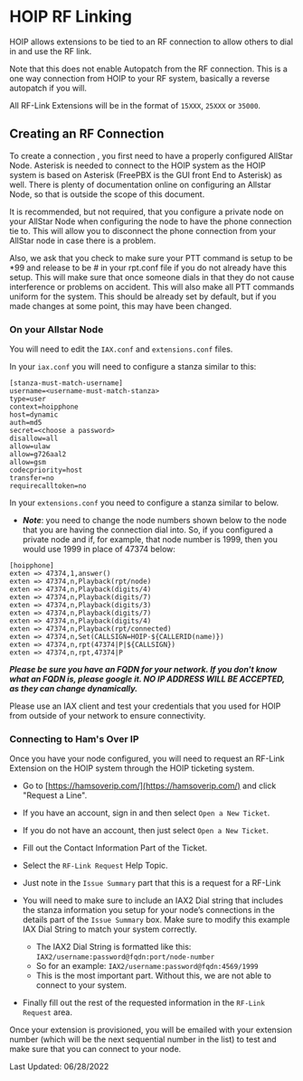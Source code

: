 # HOIP RF Linking
HOIP allows extensions to be tied to an RF connection to allow others to dial in and use the RF link.

Note that this does not enable Autopatch from the RF connection. This is a one way connection from HOIP to your RF system, basically a reverse autopatch if you will.

All RF-Link Extensions will be in the format of ```15XXX```, ```25XXX``` or ```35000```.

## Creating an RF Connection
To create a connection , you first need to have a properly configured AllStar Node. Asterisk is needed to connect to the HOIP system as the HOIP system is based on Asterisk (FreePBX is the GUI front End to Asterisk) as well. There is plenty of documentation online on configuring an Allstar Node, so that is outside the scope of this document.

It is recommended, but not required, that you configure a private node on your AllStar Node when configuring the node to have the phone connection tie to. This will allow you to disconnect the phone connection from your AllStar node in case there is a problem.

Also, we ask that you check to make sure your PTT command is setup to be *99 and release to be # in your rpt.conf file if you do not already have this setup. This will make sure that once someone dials in that they do not cause interference or problems on accident. This will also make all PTT commands uniform for the system. This should be already set by default, but if you made changes at some point, this may have been changed.

### On your Allstar Node

You will need to edit the ```IAX.conf``` and ```extensions.conf``` files.

In your ```iax.conf``` you will need to configure a stanza similar to this:

```
[stanza-must-match-username]
username=<username-must-match-stanza> 
type=user
context=hoipphone
host=dynamic
auth=md5
secret=<choose a password> 
disallow=all
allow=ulaw
allow=g726aal2
allow=gsm
codecpriority=host
transfer=no 
requirecalltoken=no
```

In your ```extensions.conf``` you need to configure a stanza similar to below. 
* ***Note***: you need to change the node numbers shown below to the node that you are having the connection dial into. So, if you configured a private node and if, for example, that node number is 1999, then you would use 1999 in place of 47374 below:

```
[hoipphone]
exten => 47374,1,answer()
exten => 47374,n,Playback(rpt/node) 
exten => 47374,n,Playback(digits/4)
exten => 47374,n,Playback(digits/7)
exten => 47374,n,Playback(digits/3)
exten => 47374,n,Playback(digits/7)
exten => 47374,n,Playback(digits/4)
exten => 47374,n,Playback(rpt/connected)
exten => 47374,n,Set(CALLSIGN=HOIP-${CALLERID(name)})
exten => 47374,n,rpt(47374|P|${CALLSIGN}) 
exten => 47374,n,rpt,47374|P
```

***Please be sure you have an FQDN for your network.  If you don't know what an FQDN is, please google it.  NO IP ADDRESS WILL BE ACCEPTED, as they can change dynamically.***

Please use an IAX client and test your credentials that you used for HOIP from outside of your network to ensure connectivity.

### Connecting to Ham's Over IP

Once you have your node configured, you will need to request an RF-Link Extension on the HOIP system through the HOIP ticketing system. 

* Go to [https://hamsoverip.com/](https://hamsoverip.com/) and click "Request a Line". 
* If you have an account, sign in and then select ```Open a New Ticket```.
* If you do not have an account, then just select ```Open a New Ticket```.
* Fill out the Contact Information Part of the Ticket.
* Select the ```RF-Link Request``` Help Topic.
* Just note in the ```Issue Summary``` part that this is a request for a RF-Link
* You will need to make sure to include an IAX2 Dial string that includes the stanza information you setup for your node’s connections in the details part of the ```Issue Summary``` box. Make sure to modify this example IAX Dial String to match your system correctly.
    * The IAX2 Dial String is formatted like this: ```IAX2/username:password@fqdn:port/node-number```
    * So for an example: ```IAX2/username:password@fqdn:4569/1999```
    * This is the most important part. Without this, we are not able to connect to your system.
  
* Finally fill out the rest of the requested information in the ```RF-Link Request``` area.

Once your extension is provisioned, you will be emailed with your extension number (which will be the next sequential number in the list) to test and make sure that you can connect to your node.


Last Updated: 06/28/2022

